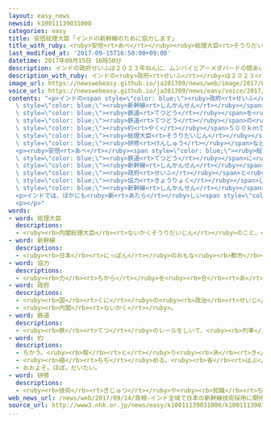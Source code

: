 ```yaml
---
layout: easy_news
newsid: k10011139031000
categories: easy
title: 安倍総理大臣「インドの新幹線のために協力します」
title_with_ruby: <ruby>安倍<rt>あべ</rt></ruby><ruby>総理大臣<rt>そうりだいじん</rt></ruby>「インドの<ruby>新幹線<rt>しんかんせん</rt></ruby>のために<ruby>協力<rt>きょうりょく</rt></ruby>します」
last_modified_at: '2017-09-15T16:50:00+09:00'
datetime: 2017年09月15日 16時50分
description: インドの政府せいふは２０２３年ねんに、ムンバイとアーメダバードの間あいだに、日本にっぽんの新幹線しんかんせんの技術ぎじゅつを使つかった新あたらしい鉄道てつどうを作つくることを計画けいかくしています。
description_with_ruby: インドの<ruby>政府<rt>せいふ</rt></ruby>は２０２３<ruby>年<rt>ねん</rt></ruby>に、ムンバイとアーメダバードの<ruby>間<rt>あいだ</rt></ruby>に、<ruby>日本<rt>にっぽん</rt></ruby>の<ruby>新幹線<rt>しんかんせん</rt></ruby>の<ruby>技術<rt>ぎじゅつ</rt></ruby>を<ruby>使<rt>つか</rt></ruby>った<ruby>新<rt>あたら</rt></ruby>しい<ruby>鉄道<rt>てつどう</rt></ruby>を<ruby>作<rt>つく</rt></ruby>ることを<ruby>計画<rt>けいかく</rt></ruby>しています。
image_url: https://newswebeasy.github.io/ja201709/news/web/image/2017/09/15/k10011139031000.jpg
voice_url: https://newswebeasy.github.io/ja201709/news/easy/voice/2017/09/15/k10011139031000.mp3
contents: "<p>インドの<span style=\"color: blue;\"><ruby>政府<rt>せいふ</rt></ruby></span>は２０２３<ruby>年<rt>ねん</rt></ruby>に、ムンバイとアーメダバードの<ruby>間<rt>あいだ</rt></ruby>に、<ruby>日本<rt>にっぽん</rt></ruby>の<span\
  \ style=\"color: blue;\"><ruby>新幹線<rt>しんかんせん</rt></ruby></span>の<ruby>技術<rt>ぎじゅつ</rt></ruby>を<ruby>使<rt>つか</rt></ruby>った<ruby>新<rt>あたら</rt></ruby>しい<span\
  \ style=\"color: blue;\"><ruby>鉄道<rt>てつどう</rt></ruby></span>を<ruby>作<rt>つく</rt></ruby>ることを<ruby>計画<rt>けいかく</rt></ruby>しています。<span\
  \ style=\"color: blue;\"><ruby>鉄道<rt>てつどう</rt></ruby></span>の<ruby>長<rt>なが</rt></ruby>さは<span\
  \ style=\"color: blue;\"><ruby>約<rt>やく</rt></ruby></span>５００ｋｍです。</p>\n<p>インドに<ruby>行<rt>い</rt></ruby>っていた<ruby>安倍<rt>あべ</rt></ruby><span\
  \ style=\"color: blue;\"><ruby>総理大臣<rt>そうりだいじん</rt></ruby></span>は<ruby>１４日<rt>じゅうよっか</rt></ruby>、アーメダバードで、<ruby>運転<rt>うんてん</rt></ruby>の<span\
  \ style=\"color: blue;\"><ruby>研修<rt>けんしゅう</rt></ruby></span>などを<ruby>行<rt>おこな</rt></ruby>う<ruby>建物<rt>たてもの</rt></ruby>を<ruby>建<rt>た</rt></ruby>てる<ruby>式<rt>しき</rt></ruby>に、モディ<ruby>首相<rt>しゅしょう</rt></ruby>と<ruby>一緒<rt>いっしょ</rt></ruby>に<ruby>出席<rt>しゅっせき</rt></ruby>しました。</p>\n\
  <p><ruby>安倍<rt>あべ</rt></ruby><span style=\"color: blue;\"><ruby>総理大臣<rt>そうりだいじん</rt></ruby></span>は<ruby>式<rt>しき</rt></ruby>で「モディ<ruby>首相<rt>しゅしょう</rt></ruby>は、<ruby>新<rt>あたら</rt></ruby>しい<span\
  \ style=\"color: blue;\"><ruby>鉄道<rt>てつどう</rt></ruby></span>に<ruby>日本<rt>にっぽん</rt></ruby>の<span\
  \ style=\"color: blue;\"><ruby>新幹線<rt>しんかんせん</rt></ruby></span>の<ruby>技術<rt>ぎじゅつ</rt></ruby>を<ruby>使<rt>つか</rt></ruby>うことを<ruby>決<rt>き</rt></ruby>めました。<ruby>日本<rt>にっぽん</rt></ruby>の<span\
  \ style=\"color: blue;\"><ruby>政府<rt>せいふ</rt></ruby></span>と<ruby>会社<rt>かいしゃ</rt></ruby>はみんなでモディ<ruby>首相<rt>しゅしょう</rt></ruby>の<ruby>計画<rt>けいかく</rt></ruby>に<span\
  \ style=\"color: blue;\"><ruby>協力<rt>きょうりょく</rt></ruby></span>します」とあいさつしました。そして「インドの<ruby>人<rt>ひと</rt></ruby>のために、インドのいろいろな<ruby>所<rt>ところ</rt></ruby>に<span\
  \ style=\"color: blue;\"><ruby>新幹線<rt>しんかんせん</rt></ruby></span>を<ruby>走<rt>はし</rt></ruby>らせることができるようにがんばります」と<ruby>言<rt>い</rt></ruby>いました。</p>\n\
  <p>インドでは、ほかにも<ruby>新<rt>あたら</rt></ruby>しい<span style=\"color: blue;\"><ruby>鉄道<rt>てつどう</rt></ruby></span>を６つ<ruby>作<rt>つく</rt></ruby>る<ruby>計画<rt>けいかく</rt></ruby>があります。</p>\n\
  <p></p>"
words:
- word: 総理大臣
  descriptions:
  - <ruby><rb>内閣総理大臣</rb><rt>ないかくそうりだいじん</rt></ruby>のこと。<ruby><rb>内閣</rb><rt>ないかく</rt></ruby>の<ruby><rb>最高責任者</rb><rt>さいこうせきにんしゃ</rt></ruby>で、<ruby><rb>国会議員</rb><rt>こっかいぎいん</rt></ruby>の<ruby><rb>中</rb><rt>なか</rt></ruby>から<ruby><rb>議員</rb><rt>ぎいん</rt></ruby>が<ruby><rb>選</rb><rt>えら</rt></ruby>び、<ruby><rb>天皇</rb><rt>てんのう</rt></ruby>が<ruby><rb>認</rb><rt>みと</rt></ruby>めて<ruby><rb>決</rb><rt>き</rt></ruby>まる。<ruby><rb>首相</rb><rt>しゅしょう</rt></ruby>。<ruby><rb>総理</rb><rt>そうり</rt></ruby>。
- word: 新幹線
  descriptions:
  - <ruby><rb>日本</rb><rt>にっぽん</rt></ruby>のおもな<ruby><rb>都市</rb><rt>とし</rt></ruby>を<ruby><rb>結</rb><rt>むす</rt></ruby>んで、<ruby><rb>速</rb><rt>はや</rt></ruby>く<ruby><rb>人</rb><rt>ひと</rt></ruby>を<ruby><rb>運</rb><rt>はこ</rt></ruby>ぶための<ruby><rb>高速鉄道</rb><rt>こうそくてつどう</rt></ruby>。<ruby><rb>東海道新幹線</rb><rt>とうかいどうしんかんせん</rt></ruby>、<ruby><rb>山陽新幹線</rb><rt>さんようしんかんせん</rt></ruby>、<ruby><rb>上越新幹線</rb><rt>じょうえつしんかんせん</rt></ruby>、<ruby><rb>長野新幹線</rb><rt>ながのしんかんせん</rt></ruby>、<ruby><rb>東北新幹線</rb><rt>とうほくしんかんせん</rt></ruby>、<ruby><rb>山形新幹線</rb><rt>やまがたしんかんせん</rt></ruby>、<ruby><rb>秋田新幹線</rb><rt>あきたしんかんせん</rt></ruby>、<ruby><rb>九州新幹線</rb><rt>きゅうしゅうしんかんせん</rt></ruby>がある。
- word: 協力
  descriptions:
  - <ruby><rb>力</rb><rt>ちから</rt></ruby>を<ruby><rb>合</rb><rt>あ</rt></ruby>わせて、ものごとを<ruby><rb>行</rb><rt>おこな</rt></ruby>うこと。
- word: 政府
  descriptions:
  - <ruby><rb>国</rb><rt>くに</rt></ruby>の<ruby><rb>政治</rb><rt>せいじ</rt></ruby>を<ruby><rb>行</rb><rt>おこな</rt></ruby>うところ。
  - <ruby><rb>内閣</rb><rt>ないかく</rt></ruby>。
- word: 鉄道
  descriptions:
  - <ruby><rb>鉄</rb><rt>てつ</rt></ruby>のレールをしいて、<ruby><rb>列車</rb><rt>れっしゃ</rt></ruby>や<ruby><rb>電車</rb><rt>でんしゃ</rt></ruby>を<ruby><rb>走</rb><rt>はし</rt></ruby>らせる<ruby><rb>交通機関</rb><rt>こうつうきかん</rt></ruby>。<ruby><rb>日本</rb><rt>にっぽん</rt></ruby>では、１８７２<ruby><rb>年</rb><rt>ねん</rt></ruby>（<ruby><rb>明治</rb><rt>めいじ</rt></ruby>５<ruby><rb>年</rb><rt>ねん</rt></ruby>）に<ruby><rb>東京</rb><rt>とうきょう</rt></ruby>の<ruby><rb>新橋</rb><rt>しんばし</rt></ruby>と<ruby><rb>横浜</rb><rt>よこはま</rt></ruby>の<ruby><rb>間</rb><rt>あいだ</rt></ruby>に<ruby><rb>初</rb><rt>はじ</rt></ruby>めて<ruby><rb>開通</rb><rt>かいつう</rt></ruby>した。
- word: 約
  descriptions:
  - ちかう。<ruby><rb>取</rb><rt>と</rt></ruby>り<ruby><rb>決</rb><rt>き</rt></ruby>める。
  - <ruby><rb>縮</rb><rt>ちぢ</rt></ruby>める。<ruby><rb>省</rb><rt>はぶ</rt></ruby>く。<ruby><rb>簡単</rb><rt>かんたん</rt></ruby>にする。
  - おおよそ。ほぼ。だいたい。
- word: 研修
  descriptions:
  - <ruby><rb>技術</rb><rt>ぎじゅつ</rt></ruby>や<ruby><rb>知識</rb><rt>ちしき</rt></ruby>を<ruby><rb>高</rb><rt>たか</rt></ruby>めるために、<ruby><rb>特別</rb><rt>とくべつ</rt></ruby>な<ruby><rb>勉強</rb><rt>べんきょう</rt></ruby>や<ruby><rb>実習</rb><rt>じっしゅう</rt></ruby>をすること。
web_news_url: /news/web/2017/09/14/首相-インド全域で日本の新幹線技術採用に期待/
source_url: http://www3.nhk.or.jp/news/easy/k10011139031000/k10011139031000.html
...
```

